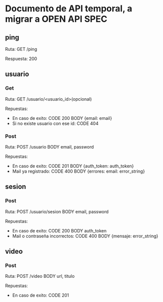 # Documento de API temporal, a migrar a OPEN API SPEC

## ping
Ruta: GET /ping

Respuesta: 200

## usuario
### Get
Ruta: GET /usuario/<usuario_id>(opcional)

Repuestas:

- En caso de exito: CODE 200 BODY {email: email}
- Si no existe usuario con ese id: CODE 404

### Post
Ruta: POST /usuario BODY email, password

Repuestas:

- En caso de exito: CODE 201 BODY {auth_token: auth_token}
- Mail ya registrado: CODE 400 BODY {errores: email: error_string}

## sesion

### Post
Ruta: POST /usuario/sesion BODY email, password

Repuestas:

- En caso de exito: CODE 200 BODY auth_token
- Mail o contraseña incorrectos: CODE 400 BODY {mensaje: error_string}

## video

### Post
Ruta: POST /video BODY url, titulo

Repuestas:

- En caso de exito: CODE 201
